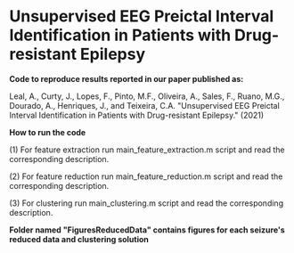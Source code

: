 # Unsupervised EEG Preictal Interval Identification in Patients with Drug-resistant Epilepsy

__Code to reproduce results reported in our paper published as:__

Leal, A., Curty, J., Lopes, F., Pinto, M.F., Oliveira, A., Sales, F., Ruano, M.G., Dourado, A., Henriques, J., and Teixeira, C.A. "Unsupervised EEG Preictal Interval Identification in Patients with Drug-resistant Epilepsy." (2021)

__How to run the code__

(1) For feature extraction run main_feature_extraction.m script and read the corresponding description.

(2) For feature reduction run main_feature_reduction.m script and read the corresponding description.

(3) For clustering run main_clustering.m script and read the corresponding description.


__Folder named "FiguresReducedData" contains figures for each seizure's reduced data and clustering solution__
